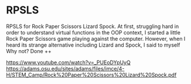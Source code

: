 # RPSLS

RPSLS for Rock Paper Scissors Lizard Spock. At first, struggling hard in order to understand virtual functions in the OOP context, I started a little Rock Paper Scissors game playing against the computer. However, when I heard its strange alternative including Lizard and Spock, I said to myself Why not? Done ++

https://www.youtube.com/watch?v=_PUEoDYpUyQ
https://adams.osu.edu/sites/adams/files/imce/4-H/STEM_Camp/Rock%20Paper%20Scissors%20Lizard%20Spock.pdf
